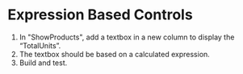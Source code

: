 ﻿# Expression Based Controls
1.	In "ShowProducts", add a textbox in a new column to display the “TotalUnits”.
2.	The textbox should be based on a calculated expression.
3.	Build and test.
